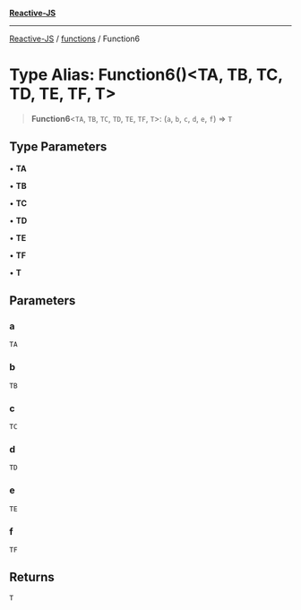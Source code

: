 [**Reactive-JS**](../../README.md)

***

[Reactive-JS](../../README.md) / [functions](../README.md) / Function6

# Type Alias: Function6()\<TA, TB, TC, TD, TE, TF, T\>

> **Function6**\<`TA`, `TB`, `TC`, `TD`, `TE`, `TF`, `T`\>: (`a`, `b`, `c`, `d`, `e`, `f`) => `T`

## Type Parameters

• **TA**

• **TB**

• **TC**

• **TD**

• **TE**

• **TF**

• **T**

## Parameters

### a

`TA`

### b

`TB`

### c

`TC`

### d

`TD`

### e

`TE`

### f

`TF`

## Returns

`T`
